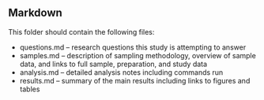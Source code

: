 ## Markdown

This folder should contain the following files:

* questions.md – research questions this study is attempting to answer
* samples.md – description of sampling methodology, overview of sample data, and links to full sample, preparation, and study data
* analysis.md – detailed analysis notes including commands run
* results.md – summary of the main results including links to figures and tables
